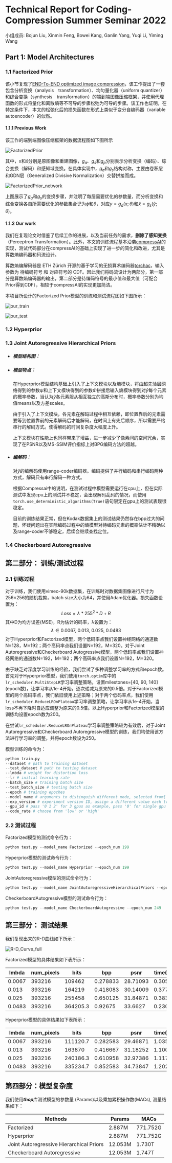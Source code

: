 # Technical Report for Coding-Compression Summer Seminar 2022
小组成员: Bojun Liu, Xinmin Feng, Bowei Kang, Ganlin Yang, Yuqi Li, Yiming Wang

## Part 1: Model Architectures

### 1.1 Factorized Prior

该小节复现了[END-To-END optimized image compression](https://arxiv.org/abs/1611.01704)，该工作提出了一套包含分析变换（analysis　transformation）、均匀量化器（uniform quantizer）和综合变换（synthesis　transformation）的端到端图像压缩框架，并使用代理函数的形式将量化和离散熵等不可导的步骤松弛为可导的步骤。该工作也证明，在特定条件下，本文的松弛化后的损失函数在形式上类似于变分自编码器（variable autoencoder）的似然。
#### 1.1.1 Previous Work

该工作的端到端图像压缩框架的数据流程图如下图所示

![FactorizedPrior](./Image4md/factorized_prior.png)

其中，x和$\hat{x}$分别是原图像和重建图像，$g_a$、$g_s$和$g_p$分别表示分析变换（编码）、综合变换（解码）和感知域变换。在具体实现中，$g_a$和$g_s$结构对称，主要由卷积层和GDN层（Generalized Divisive Normalization）交替拼接而成。

![FactorizedPrior_network](Image4md/factorized_network.png)

上图展示了$g_a$和$g_s$的变换步骤，并注明了每层需要优化的参数量，而分析变换和综合变换各自所需要优化的参数集合记为$\phi$和$\theta$，对应$y=g_a(x;\theta)$和$\hat{x}=g_s(\hat{y};\theta)$。

#### 1.1.2 Our work

我们在复现论文时借鉴了后续工作的进展，以及当前任务的需求，**删除了感知变换**（Perceptron Transformation）。此外，本文的训练流程基本沿袭[compressAI](https://interdigitalinc.github.io/CompressAI/)的实现，测试代码部分在compressAI的基础上实现了进一步的简化和改进，尤其是算数熵编码器和码流设计。

算数熵编解码器是 ETH Zürich 开源的基于学习的无损算术编码器[torchac](https://pypi.org/project/torchac
)，输入参数为 待编码符号 和 对应符号的 CDF。因此我们将码流设计为两部分，第一部分是算数熵编码器的输出，第二部分是待编码符号的最小值和最大值（可配合Prior得到CDF），相较于compressAI的实现更加简洁。

本项目所设计的Factorized Prior模型的训练和测试流程图如下图所示：

![our_train](./Image4md/our_factorized_prior.png)

![our_test](./Image4md/our_factorized_prior_test.png)

### 1.2 Hyperprior



### 1.3 Joint Autoregressive Hierarchical Priors
- ##### 模型结构图：

- ##### 模型特点：

  在Hyperprior模型结构基础上引入了上下文模块以及熵模块，将由超先验层网络得到的参数$\psi$和上下文模块得到的参数$\Phi$拼接后输入熵模块得到对$\hat{y}$每个元素的概率参数，当认为$\hat{y}$各元素服从相互独立的高斯分布时，概率参数分别为均值means以及方差scales。

  由于引入了上下文模块，各元素在解码过程中相互依赖，即位置靠后的元素需要等到位置靠前的元素解码后才能解码，在时间上有先后顺序，所以需要严格串行的解码方式。使得解码的时间复杂度大幅度上升。

  上下文模块在性能上也同样带来了增益，进一步减少了像素间的空间冗余，实现了在PSNR以及MS-SSIM评价指标上对BPG编码方法的超越。

- ##### 编解码：

  对$\hat{y}$的编解码使用range-coder编码器。编码提供了并行编码和串行编码两种方式，解码只有串行解码一种方式。

  根据Compressai中的说明，在测试过程中模型需要运行在cpu上，但在实际测试中发现cpu上的测试并不稳定，会出现解码乱码的情况，而使用`torch.use_deterministic_algorithms(True)`语句限定在gpu上的测试表现很稳定。

  目前的训练结果正常，但在Kodak数据集上的测试结果仍然存在bpp过大的问题，怀疑问题出在实际编码过程中的熵模型对待编码元素的概率估计不精确以及range-coder不够稳定，后续会继续查找定位。



### 1.4 Checkerboard Autoregressive



## 第二部分： 训练/测试过程

### 2.1 训练过程

对于训练，我们使用vimeo-90k数据集，在训练时对数据集图像进行尺寸为256×256的随机裁剪，batch size大小为64，并使用Adam优化器。损失函数设置为：
$$Loss=\lambda*{255^2}*D+R $$
其中D为均方误差(MSE)，R为估计的码率，λ设置为：
$$\lambda\in{0.0067,\ 0.013,\ 0.025,\ 0.0483}$$
对于Hyperprior和Factorized模型，两个低码率点我们设置神经网络的通道数N=128，M=192；两个高码率点我们设置N=192，M=320。对于Joint Autoregressive和Checkerboard Autogressive模型，两个低码率点我们设置神经网络的通道数N=192，M=192；两个高码率点我们设置N=192，M=320。

由于缺乏对深度学习训练的经验，我们尝试了多种调整学习率的方式和epoch数。首先对于Hyperprior模型，我们使用`torch.optim`库中的`lr_scheduler.MultiStepLR`学习率调整策略，设置milestones=[40, 90, 140] (epoch数)，让学习率从1e-4开始，逐次递减为原来的0.5倍。对于Factorized模型的两个高码率点，我们依旧使用上述策略；对于两个低码率点，我们使用`lr_scheduler.ReduceLROnPlateau`学习率调整策略，让学习率从1e-4开始，当loss不再下降时自适应调整为原来的0.5倍。以上Hyperprior和Factorized模型的训练均设置epoch数为200。

在尝试`lr_scheduler.ReduceLROnPlateau`学习率调整策略较为有效后，对于Joint Autoregressive和Checkerboard Autoregressive模型的训练，我们均使用该方法进行学习率的调整，并将epoch数设为250。

模型训练的命令为：

```python
python train.py 
--dataset # path to training dataset
--test_dataset # path to testing dataset
--lmbda # weight for distortion loss
--lr # initial learning rate
--batch_size # training batch size
--test_batch_size # testing batch size
--epoch # training epoches
--model_name # arguments to distinguish different mode, selected from['FactorizedPrior','Hyperprior', 'JointAutoregressiveHierarchicalPriors', 'CheckerboardAutogressive']
--exp_version # experiment version ID, assign a different value each training time to aviod overwrite
--gpu_id # pass '0 1 2' for 3 gpus as example, pass '0' for single gpu 
--code_rate # choose from 'low' or 'high'

```



### 2.2 测试过程

Factorized模型的测试命令行为：

```python
python test.py --model_name Factorized --epoch_num 199
```

Hyperprior模型的测试命令行为：

```python
python test.py --model_name Hyperprior --epoch_num 199
```

JointAutoregressive模型的测试命令行为：

```python
python test.py --model_name JointAutoregressiveHierarchicalPriors --epoch_num 249
```

CheckerboardAutogressive模型的测试命令行为：

```python
python test.py --model_name CheckerboardAutogressive --epoch_num 249
```

## 第三部分： 测试结果

我们复现出来的R-D曲线如下所示：

![R-D_Curve_full](statistics/R-D_Curve_full.jpg)

Factorized模型的具体结果如下表所示：

| lmbda  | num_pixels | bits     | bpp      | psnr     | time(enc) | time(dec) |
| ------ | ---------- | -------- | -------- | -------- | --------- | --------- |
| 0.0067 | 393216     | 109462   | 0.278833 | 28.71093 | 0.305292  | 0.32475   |
| 0.013  | 393216     | 164219   | 0.418083 | 30.14009 | 0.377417  | 0.386792  |
| 0.025  | 393216     | 255458   | 0.650125 | 31.84871 | 0.383417  | 0.357583  |
| 0.0483 | 393216     | 364205.3 | 0.92675  | 33.6627  | 0.230708  | 0.234292  |

Hyperprior模型的具体结果如下表所示：

| lmbda  | num_pixels | bits     | bpp      | psnr     | time(enc) | time(dec) |
| ------ | ---------- | -------- | -------- | -------- | --------- | --------- |
| 0.0067 | 393216     | 111120.7 | 0.282583 | 29.46871 | 1.035042  | 0.832708  |
| 0.013  | 393216     | 163870   | 0.416667 | 31.18252 | 1.100542  | 0.912625  |
| 0.025  | 393216     | 240186.3 | 0.610958 | 32.97386 | 1.117917  | 0.772125  |
| 0.0483 | 393216     | 335234.7 | 0.852583 | 34.73847 | 1.202125  | 1.087917  |

## 第四部分：模型复杂度

我们使用***thop***库测试模型的参数量 (Params)以及乘加累积操作数(MACs), 测量结果如下：

| Methods                                  | Params  | MACs     |
| ---------------------------------------- | ------- | -------- |
| Factorized                               | 2.887M  | 771.752G |
| Hyperprior                               | 2.887M  | 771.752G |
| Joint Autoregressive Hierarchical Priors | 12.053M | 1.730T   |
| Checkerboard Autoregressive              | 12.053M | 1.747T   |

